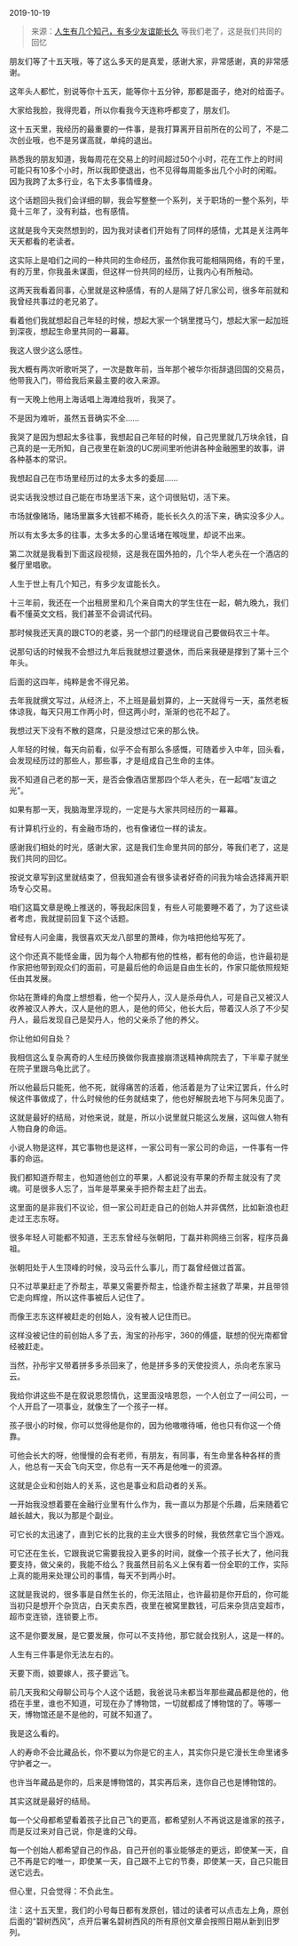 2019-10-19

> 来源：[人生有几个知己，有多少友谊能长久](http://mp.weixin.qq.com/s?__biz=MzU0MjYwNDU2Mw==&mid=2247487438&idx=1&sn=89ec787fa9cc473eb231b2976d53904b&chksm=fb1963b2cc6eeaa42f905f3fe6f3c58f8f907d736b1d90e71c71f48b96cef486ee0b3b09f02c&scene=27#wechat_redirect)
> 等我们老了，这是我们共同的回忆

朋友们等了十五天哦，等了这么多天的是真爱，感谢大家，非常感谢，真的非常感谢。  

  

这年头人都忙，别说等你十五天，能等你十五分钟，那都是面子，绝对的给面子。  

  

大家给我脸，我得兜着，所以你看我今天连称呼都变了，朋友们。

  

这十五天里，我经历的最重要的一件事，是我打算离开目前所在的公司了，不是二次创业哦，也不是另谋高就，单纯的退出。  

  

熟悉我的朋友知道，我每周花在交易上的时间超过50个小时，花在工作上的时间可能只有10多个小时，所以我即使退出，也不见得每周能多出几个小时的闲暇。因为我跨了太多行业，名下太多事情缠身。

  

这个话题回头我们会详细的聊，我会写整整一个系列，关于职场的一整个系列，毕竟十三年了，没有利益，也有感情。  

  

这就是我今天突然想到的，因为我对读者们开始有了同样的感情，尤其是关注两年天天都看的老读者。  

  

这实际上是咱们之间的一种共同的生命经历，虽然你我可能相隔网络，有的千里，有的万里，你我虽未谋面，但这样一份共同的经历，让我内心有所触动。

  

这两天我看着同事，心里就是这种感情，有的人是隔了好几家公司，很多年前就和我曾经共事过的老兄弟了。  

  

看着他们我就想起自己年轻的时候，想起大家一个锅里搅马勺，想起大家一起加班到深夜，想起生命里共同的一幕幕。

  

我这人很少这么感性。  

  

我大概有两次听歌听哭了，一次是数年前，当年那个被华尔街辞退回国的交易员，他带我入门，带给我后来最主要的收入来源。

  

有一天晚上他用上海话唱上海滩给我听，我哭了。  

  

不是因为难听，虽然五音确实不全......  

  

我哭了是因为想起太多往事，我想起自己年轻的时候，自己兜里就几万块余钱，自己真的是一无所知，自己夜里在新浪的UC房间里听他讲各种金融圈里的故事，讲各种基本的常识。  

  

我想起自己在市场里经历过的太多太多的委屈......

  

说实话我没想过自己能在市场里活下来，这个词很贴切，活下来。  

  

市场就像赌场，赌场里赢多大钱都不稀奇，能长长久久的活下来，确实没多少人。  

  

所以有太多太多的往事，太多太多的心里话堵在喉咙里，却说不出来。

  

第二次就是我看到下面这段视频，这是我在国外拍的，几个华人老头在一个酒店的餐厅里唱歌。

人生于世上有几个知己，有多少友谊能长久。  

  

十三年前，我还在一个出租房里和几个来自南大的学生住在一起，朝九晚九，我们看不懂英文文档，我们甚至不会调试代码。  

  

那时候我还天真的跟CTO的老婆，另一个部门的经理说自己要做码农三十年。

  

说那句话的时候我不会想过九年后我就想过要退休，而后来我硬是撑到了第十三个年头。

  

后面的这四年，纯粹是舍不得兄弟。  

  

去年我就撰文写过，从经济上，不上班是最划算的，上一天就得亏一天，虽然老板体谅我，每天只用工作两小时，但这两小时，渐渐的也花不起了。

  

我想过天下没有不散的筵席，只是没想过它来的那么快。  

  

人年轻的时候，每天向前看，似乎不会有那么多感慨，可随着步入中年，回头看，会发现经历过的那些人，那些事，才是组成自己生命的主体。  

  

我不知道自己老的那一天，是否会像酒店里那四个华人老头，在一起唱“友谊之光”。

  

如果有那一天，我脑海里浮现的，一定是与大家共同经历的一幕幕。  

  

有计算机行业的，有金融市场的，也有像诸位一样的读友。  

  

感谢我们相处的时光，感谢大家，这是我们生命里共同的部分，等我们老了，这是我们共同的回忆。

  

按说文章写到这里就结束了，但我知道会有很多读者好奇的问我为啥会选择离开职场专心交易。

  

咱们这篇文章是晚上推送的，等我起床回复，有些人可能要睡不着了，为了这些读者考虑，我就提前回复下这个话题。

  

曾经有人问金庸，我很喜欢天龙八部里的萧峰，你为啥把他给写死了。  

  

这个你还真不能怪金庸，因为每个人物都有他的性格，都有他的命运，也许最初是作家把他带到观众们的面前，可是最后他的命运是自由生长的，作家只能依照规矩任由其发展。  

  

你站在萧峰的角度上想想看，他一个契丹人，汉人是杀母仇人，可是自己又被汉人收养被汉人养大，汉人是他的恩人，是他的师父，他长大后，带着汉人杀了不少契丹人，最后发现自己是契丹人，他的父亲杀了他的养父。  

  

你让他如何自处？

  

我相信这么复杂离奇的人生经历换做你我直接崩溃送精神病院去了，下半辈子就坐在院子里跟乌龟比武了。  

  

所以他最后只能死，他不死，就得痛苦的活着，他活着是为了让宋辽罢兵，什么时候这件事做成了，什么时候他的任务就结束了，他也好解脱去地下与阿朱见面了。

  

这就是最好的结局，对他来说，就是，所以小说里就只能这么发展，这叫做人物有人物自身的命运。

  

小说人物是这样，其它事物也是这样，一家公司有一家公司的命运，一件事有一件事的命运。  

  

我们都知道乔帮主，也知道他创立的苹果，人都说没有苹果的乔帮主就没有了灵魂。可是很多人忘了，当年是苹果亲手把乔帮主赶了出去。

  

这里面的是非我们不议论，但一家公司赶走自己的创始人并非偶然，比如新浪也赶走过王志东呀。

  

很多年轻人可能都不知道，王志东曾经与张朝阳，丁磊并称网络三剑客，程序员鼻祖。  

  

张朝阳处于人生顶峰的时候，没马云什么事儿，而丁磊曾经做过首富。  

  

只不过苹果赶走了乔帮主，苹果又需要乔帮主，恰逢乔帮主拯救了苹果，并且带领它走向辉煌，所以这件事被后人记住了。  

  

而像王志东这样被赶走的创始人，没有被人记住而已。

  

这样没被记住的前创始人多了去，淘宝的孙彤宇，360的傅盛，联想的倪光南都曾经被赶走。

  

当然，孙彤宇又带着拼多多杀回来了，他是拼多多的天使投资人，杀向老东家马云。

  

我给你讲这些不是在叙说恩怨情仇，这里面没啥恩怨，一个人创立了一间公司，一个人开启了一项事业，就像生了一个孩子一样。  

  

孩子很小的时候，你可以觉得他是你的，因为他嗷嗷待哺，他也只有你这一个倚靠。

  

可他会长大的呀，他慢慢的会有老师，有朋友，有同事，有生命里各种各样的贵人，他总有一天会飞向天空，你总有一天不再是他唯一的资源。

  

这就是企业和创始人的关系，这也是事业和启动者的关系。  

  

一开始我没想着要在金融行业里有什么作为，我一直以为那是个乐趣，后来随着它越长越大，我以为那是个副业。

  

可它长的太迅速了，直到它长的比我的主业大很多的时候，我依然拿它当个游戏。  

  

可它还在生长，它跟我说它需要我投入更多的时间，就像一个孩子长大了，他问我要支持，做父亲的，我能不给么？我虽然目前名义上保有着一份全职的工作，实际上真的能用来处理公司的事情，每天不到两小时。

  

这就是我说的，很多事是自然生长的，你无法阻止，也许最初是你开启的，你可能当初只是想开个杂货店，白天卖东西，夜里在被窝里数钱，可后来杂货店变超市，超市变连锁，连锁要上市。  

  

这不是你要发展，是它要发展，你可以不支持他，那它就会找别人，这是一样的。  

  

人生有三件事是你无法左右的。

  

天要下雨，娘要嫁人，孩子要远飞。

  

前几天我和父母聊公司与个人这个话题，我爸说马未都当年那些藏品都是他的，他捂在手里，谁也不知道，可现在办了博物馆，一切就都成了博物馆的了。等哪一天，博物馆还是不是他的，可就不知道了。

  

我是这么看的。

  

人的寿命不会比藏品长，你不要以为你是它的主人，其实你只是它漫长生命里诸多守护者之一。  

  

也许当年藏品是你的，后来是博物馆的，其实再后来，连你自己也是博物馆的。  

  

其实这就是最好的结局。

  

每一个父母都希望看着孩子比自己飞的更高，都希望别人不再说这是谁家的孩子，而是反过来对自己说，你是谁的父母。

  

每一个创始人都希望自己的作品，自己开创的事业能够走的更远，即使某一天，自己不再是它的唯一，即使某一天，自己跟不上它的节奏，即使某一天，自己只能目送它远去。  

  

但心里，只会觉得：不负此生。

  

注：这十五天里，我们的小号每日都有发原创，错过的读者可以点击左上角，原创后面的“碧树西风”，点开后署名碧树西风的所有原创文章会按照日期从新到旧罗列。

